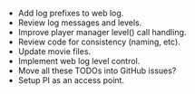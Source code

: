 * Add log prefixes to web log.
* Review log messages and levels.
* Improve player manager level() call handling.
* Review code for consistency (naming, etc).
* Update movie files.
* Implement web log level control.
* Move all these TODOs into GitHub issues?
* Setup PI as an access point.
